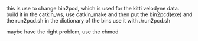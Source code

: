 this is use to change bin2pcd, which is used for the kitti velodyne data.
build it in the catkin_ws, use catkin_make
and then put the bin2pcd(exe) and the run2pcd.sh in the dictionary of the bins
use it with ./run2pcd.sh

maybe have the right problem, use the chmod

